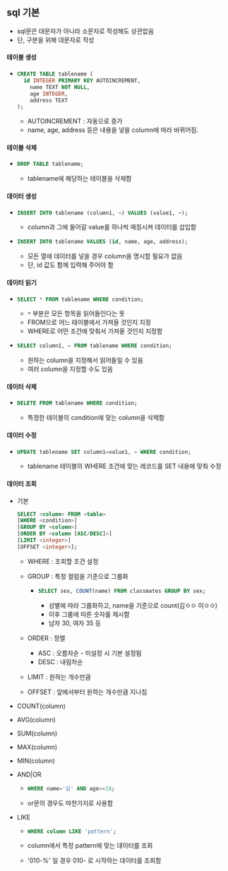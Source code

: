 ## sql 기본

- sql문은 대문자가 아니라 소문자로 작성해도 상관없음
- 단, 구분을 위해 대문자로 작성



#### 테이블 생성

- ```sql
  CREATE TABLE tablename (
  	id INTEGER PRIMARY KEY AUTOINCREMENT,
      name TEXT NOT NULL,
      age INTEGER,
      address TEXT
  );
  ```

  - AUTOINCREMENT : 자동으로 증가
  - name, age, address 등은 내용을 넣을 column에 따라 바뀌어짐.



#### 테이블 삭제

- ```sql
  DROP TABLE tablename;
  ```

  - tablename에 해당하는 테이블을 삭제함



#### 데이터 생성

- ```sql
  INSERT INTO tablename (column1, ~) VALUES (value1, ~);
  ```

  - column과 그에 들어갈 value를 하나씩 매칭시켜 데이터를 삽입함

- ```sql
  INSERT INTO tablename VALUES (id, name, age, address);
  ```

  - 모든 열에 데이터를 넣을 경우 column을 명시할 필요가 없음
  - 단, id 값도 함께 입력해 주어야 함



#### 데이터 읽기

- ```sql
  SELECT * FROM tablename WHERE condition;
  ```

  - `*` 부분은 모든 항목을 읽어들인다는 뜻
  - FROM으로 어느 테이블에서 가져올 것인지 지정
  - WHERE로 어떤 조건에 맞춰서 가져올 것인지 지정함

- ```sql
  SELECT column1, ~ FROM tablename WHERE condition;
  ```

  - 원하는 column을 지정해서 읽어들일 수 있음
  - 여러 column을 지정할 수도 있음



#### 데이터 삭제

- ```sql
  DELETE FROM tablename WHERE condition;
  ```

  - 특정한 테이블의 condition에 맞는 column을 삭제함



#### 데이터 수정

- ```sql
  UPDATE tablename SET column1=value1, ~ WHERE condition;
  ```

  - tablename 테이블의 WHERE 조건에 맞는 레코드를 SET 내용에 맞춰 수정



#### 데이터 조회

- 기본

  ```sql
  SELECT <column> FROM <table> 
  [WHERE <condition>] 
  [GROUP BY <column>] 
  [ORDER BY <column [ASC/DESC]>] 
  [LIMIT <integer>]
  [OFFSET <integer>];
  ```

  - WHERE : 조회할 조건 설정

  - GROUP : 특정 컬럼을 기준으로 그룹화

    - ```sql
      SELECT sex, COUNT(name) FROM classmates GROUP BY sex;
      ```

      - 성별에 따라 그룹화하고, name을 기준으로 count(김ㅇㅇ 이ㅇㅇ)
      - 이후 그룹에 따른 숫자를 제시함
      - 남자 30, 여자 35 등

  - ORDER : 정렬

    - ASC : 오름차순 - 미설정 시 기본 설정됨
    - DESC : 내림차순

  - LIMIT : 원하는 개수만큼

  - OFFSET : 앞에서부터 원하는 개수만큼 지나침

- COUNT(column)

- AVG(column)

- SUM(column)

- MAX(column)

- MIN(column)

- AND|OR

  - ```sql
    WHERE name='김' AND age>=18;
    ```

  - or문의 경우도 마찬가지로 사용함

- LIKE 

  - ```sql
    WHERE column LIKE 'pattern';
    ```

  - column에서 특정 pattern에 맞는 데이터를 조회

  - '010-%' 일 경우 010- 로 시작하는 데이터를 조회함

